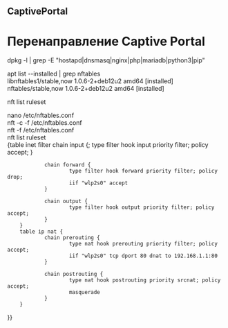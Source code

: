 ## CaptivePortal
# Перенаправление Captive Portal
dpkg -l | grep -E "hostapd|dnsmasq|nginx|php|mariadb|python3|pip"

apt list --installed | grep nftables   
libnftables1/stable,now 1.0.6-2+deb12u2 amd64 [installed]   
nftables/stable,now 1.0.6-2+deb12u2 amd64 [installed]   

nft list ruleset

nano /etc/nftables.conf  
nft -c -f /etc/nftables.conf  
nft -f /etc/nftables.conf  
nft list ruleset  
{table inet filter chain input {;
                        type filter hook input priority filter; policy accept;
                }
        
                chain forward {
                        type filter hook forward priority filter; policy drop;
                        iif "wlp2s0" accept
                }
        
                chain output {
                        type filter hook output priority filter; policy accept;
                }
        }
        table ip nat {
                chain prerouting {
                        type nat hook prerouting priority filter; policy accept;
                        iif "wlp2s0" tcp dport 80 dnat to 192.168.1.1:80
                }
        
                chain postrouting {
                        type nat hook postrouting priority srcnat; policy accept;
                        masquerade
                }
        }
}}
